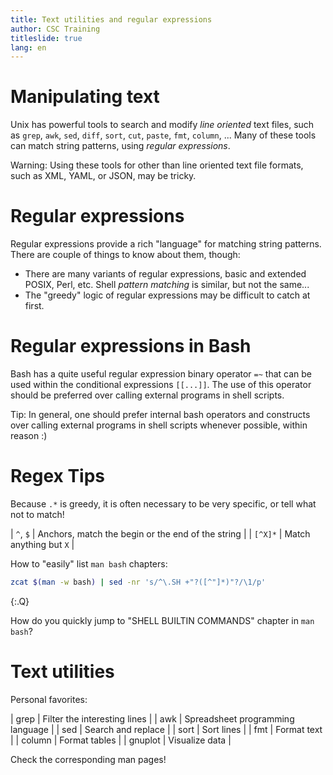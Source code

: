 ```yaml
---
title: Text utilities and regular expressions
author: CSC Training
titleslide: true
lang: en
---
```



# Manipulating text

Unix has powerful tools to search and modify _line oriented_ text files, such as
`grep`, `awk`, `sed`, `diff`, `sort`, `cut`, `paste`, `fmt`, `column`, ... Many
of these tools can match string patterns, using *regular expressions*.

Warning: Using these tools for other than line oriented text file formats, such
as XML, YAML, or JSON, may be tricky.


# Regular expressions

Regular expressions provide a rich "language" for matching string patterns.
There are couple of things to know about them, though:

- There are many variants of regular expressions, basic and extended POSIX,
  Perl, etc. Shell *pattern matching* is similar, but not the same...
- The "greedy" logic of regular expressions may be difficult to catch at first.


# Regular expressions in Bash

Bash has a quite useful regular expression binary operator `=~` that can be used
within the conditional expressions `[[...]]`. The use of this operator should be
preferred over calling external programs in shell scripts.

Tip: In general, one should prefer internal bash operators and constructs over
calling external programs in shell scripts whenever possible, within reason :)


# Regex Tips

Because `.*` is greedy, it is often necessary to be very specific, or tell what
not to match!

| `^`, `$` | Anchors, match the begin or the end of the string |
| `[^X]*` | Match anything but `X` |

How to "easily" list `man bash` chapters:

```bash
zcat $(man -w bash) | sed -nr 's/^\.SH +"?([^"]*)"?/\1/p'
```

{:.Q}

How do you quickly jump to "SHELL BUILTIN COMMANDS" chapter in `man bash`?


# Text utilities

Personal favorites:

| grep    | Filter the interesting lines     |
| awk     | Spreadsheet programming language |
| sed     | Search and replace               |
| sort    | Sort lines                       |
| fmt     | Format text                      |
| column  | Format tables                    |
| gnuplot | Visualize data                   |

Check the corresponding man pages!
